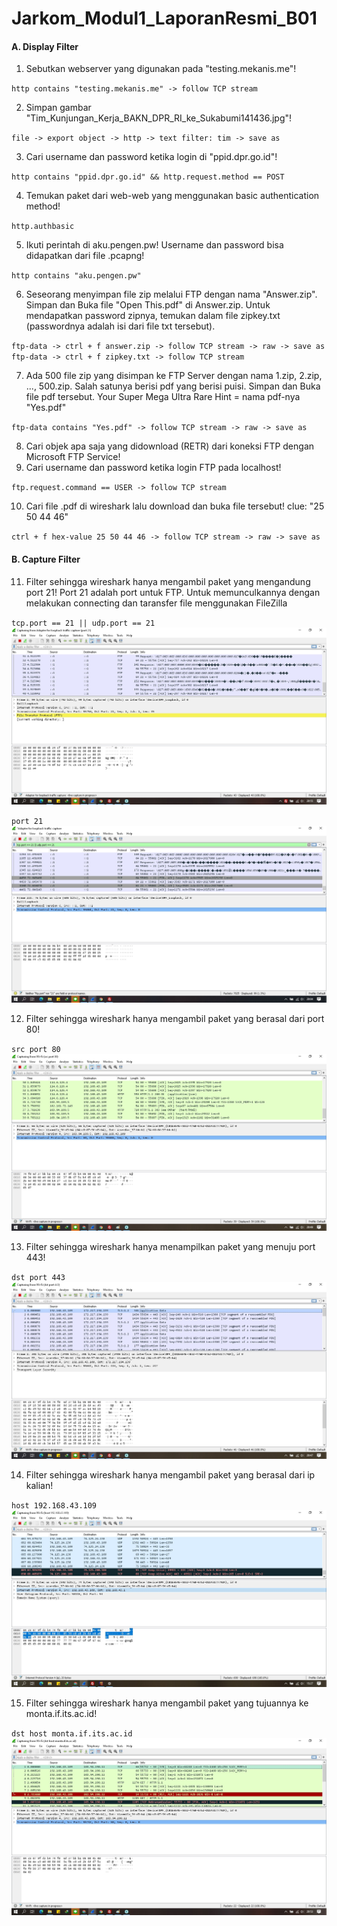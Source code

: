 # Jarkom_Modul1_LaporanResmi_B01

#### A. Display Filter

1. Sebutkan webserver yang digunakan pada "testing.mekanis.me"!

`http contains "testing.mekanis.me" -> follow TCP stream`

2. Simpan gambar "Tim_Kunjungan_Kerja_BAKN_DPR_RI_ke_Sukabumi141436.jpg"!

`file -> export object -> http -> text filter: tim -> save as`

3. Cari username dan password ketika login di "ppid.dpr.go.id"!

`http contains "ppid.dpr.go.id" && http.request.method == POST`

4. Temukan paket dari web-web yang menggunakan basic authentication method!

`http.authbasic`

5. Ikuti perintah di aku.pengen.pw! Username dan password bisa didapatkan dari file .pcapng!

`http contains "aku.pengen.pw"`

6. Seseorang menyimpan file zip melalui FTP dengan nama "Answer.zip". Simpan dan Buka file "Open This.pdf" di Answer.zip. Untuk mendapatkan password zipnya, temukan dalam file zipkey.txt (passwordnya adalah isi dari file txt tersebut).

`ftp-data -> ctrl + f answer.zip -> follow TCP stream -> raw -> save as`
`ftp-data -> ctrl + f zipkey.txt -> follow TCP stream`

7. Ada 500 file zip yang disimpan ke FTP Server dengan nama 1.zip, 2.zip, ..., 500.zip. Salah satunya berisi pdf yang berisi puisi. Simpan dan Buka file pdf tersebut.
Your Super Mega Ultra Rare Hint = nama pdf-nya "Yes.pdf"

`ftp-data contains "Yes.pdf" -> follow TCP stream -> raw -> save as`

8. Cari objek apa saja yang didownload (RETR) dari koneksi FTP dengan Microsoft FTP Service!
9. Cari username dan password ketika login FTP pada localhost!

`ftp.request.command == USER -> follow TCP stream`

10. Cari file .pdf di wireshark lalu download dan buka file tersebut!
clue: "25 50 44 46"

`ctrl + f hex-value 25 50 44 46 -> follow TCP stream -> raw -> save as`

#### B. Capture Filter

11. Filter sehingga wireshark hanya mengambil paket yang mengandung port 21!
Port 21 adalah port untuk FTP. Untuk memunculkannya dengan melakukan connecting dan taransfer file menggunakan FileZilla

`tcp.port == 21 || udp.port == 21`
![alt text](images/11.1.jpg)

`port 21`
![alt text](images/11.2.jpg)

12. Filter sehingga wireshark hanya mengambil paket yang berasal dari port 80!

`src port 80`
![alt text](images/12.jpg)

13. Filter sehingga wireshark hanya menampilkan paket yang menuju port 443!

`dst port 443`
![alt text](images/13.jpg)

14. Filter sehingga wireshark hanya mengambil paket yang berasal dari ip kalian!

`host 192.168.43.109`
![alt text](images/14.jpg)

15. Filter sehingga wireshark hanya mengambil paket yang tujuannya ke monta.if.its.ac.id!

`dst host monta.if.its.ac.id`
![alt text](images/15.jpg)
